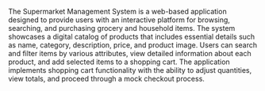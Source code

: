 The Supermarket Management System is a web-based application designed to provide users with an interactive platform for browsing, searching, and purchasing grocery and household items. The system showcases a digital catalog of products that includes essential details such as name, category, description, price, and product image. Users can search and filter items by various attributes, view detailed information about each product, and add selected items to a shopping cart. The application implements shopping cart functionality with the ability to adjust quantities, view totals, and proceed through a mock checkout process.
